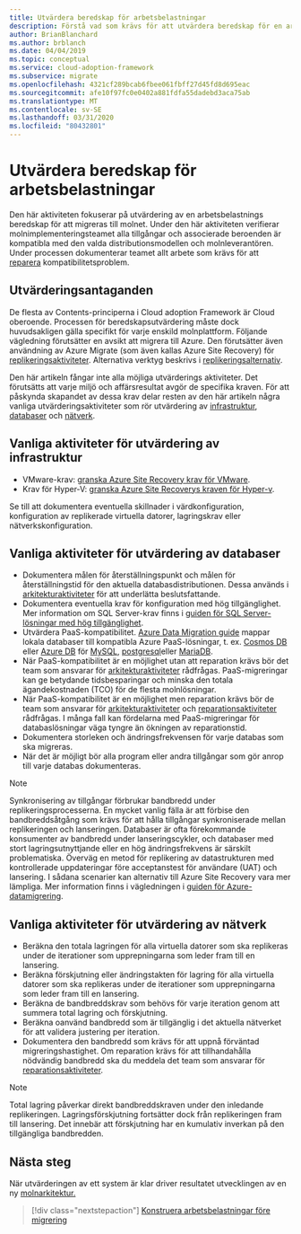 ```yaml
---
title: Utvärdera beredskap för arbetsbelastningar
description: Förstå vad som krävs för att utvärdera beredskap för en arbets belastning för att migrera till molnet. Du lär dig hur du verifierar alla till gångar och associerade beroenden.
author: BrianBlanchard
ms.author: brblanch
ms.date: 04/04/2019
ms.topic: conceptual
ms.service: cloud-adoption-framework
ms.subservice: migrate
ms.openlocfilehash: 4321cf289bcab6fbee061fbff27d45fd8d695eac
ms.sourcegitcommit: afe10f97fc0e0402a881fdfa55dadebd3aca75ab
ms.translationtype: MT
ms.contentlocale: sv-SE
ms.lasthandoff: 03/31/2020
ms.locfileid: "80432801"
---
```

# <a name="evaluate-workload-readiness"></a>Utvärdera beredskap för arbetsbelastningar

Den här aktiviteten fokuserar på utvärdering av en arbetsbelastnings beredskap för att migreras till molnet. Under den här aktiviteten verifierar molnimplementeringsteamet alla tillgångar och associerade beroenden är kompatibla med den valda distributionsmodellen och molnleverantören. Under processen dokumenterar teamet allt arbete som krävs för att [reparera](../migrate/remediate.md) kompatibilitetsproblem.

## <a name="evaluation-assumptions"></a>Utvärderingsantaganden

De flesta av Contents-principerna i Cloud adoption Framework är Cloud oberoende. Processen för beredskapsutvärdering måste dock huvudsakligen gälla specifikt för varje enskild molnplattform. Följande vägledning förutsätter en avsikt att migrera till Azure. Den förutsätter även användning av Azure Migrate (som även kallas Azure Site Recovery) för [replikeringsaktiviteter](../migrate/replicate.md). Alternativa verktyg beskrivs i [replikeringsalternativ](../migrate/replicate-options.md).

Den här artikeln fångar inte alla möjliga utvärderings aktiviteter. Det förutsätts att varje miljö och affärsresultat avgör de specifika kraven. För att påskynda skapandet av dessa krav delar resten av den här artikeln några vanliga utvärderingsaktiviteter som rör utvärdering av [infrastruktur](#common-infrastructure-evaluation-activities), [databaser](#common-database-evaluation-activities) och [nätverk](#common-network-evaluation-activities).

## <a name="common-infrastructure-evaluation-activities"></a>Vanliga aktiviteter för utvärdering av infrastruktur

- VMware-krav: [granska Azure Site Recovery krav för VMware](https://docs.microsoft.com/azure/site-recovery/vmware-physical-azure-support-matrix).
- Krav för Hyper-V: [granska Azure Site Recoverys kraven för Hyper-v](https://docs.microsoft.com/azure/site-recovery/hyper-v-azure-support-matrix).

Se till att dokumentera eventuella skillnader i värdkonfiguration, konfiguration av replikerade virtuella datorer, lagringskrav eller nätverkskonfiguration.

## <a name="common-database-evaluation-activities"></a>Vanliga aktiviteter för utvärdering av databaser

- Dokumentera målen för återställningspunkt och målen för återställningstid för den aktuella databasdistributionen. Dessa används i [arkitekturaktiviteter](./architect.md) för att underlätta beslutsfattande.
- Dokumentera eventuella krav för konfiguration med hög tillgänglighet. Mer information om SQL Server-krav finns i [guiden för SQL Server-lösningar med hög tillgänglighet](https://docs.microsoft.com/sql/sql-server/failover-clusters/high-availability-solutions-sql-server).
- Utvärdera PaaS-kompatibilitet. [Azure Data Migration guide](https://datamigration.microsoft.com) mappar lokala databaser till kompatibla Azure PaaS-lösningar, t. ex. [Cosmos DB](https://docs.microsoft.com/azure/cosmos-db) eller [Azure DB](https://docs.microsoft.com/azure/sql-database) för [MySQL](https://docs.microsoft.com/azure/mysql), [postgresql](https://docs.microsoft.com/azure/postgresql)eller [MariaDB](https://docs.microsoft.com/azure/mariadb).
- När PaaS-kompatibilitet är en möjlighet utan att reparation krävs bör det team som ansvarar för [arkitekturaktiviteter](./architect.md) rådfrågas. PaaS-migreringar kan ge betydande tidsbesparingar och minska den totala ägandekostnaden (TCO) för de flesta molnlösningar.
- När PaaS-kompatibilitet är en möjlighet men reparation krävs bör de team som ansvarar för [arkitekturaktiviteter](./architect.md) och [reparationsaktiviteter](../migrate/remediate.md) rådfrågas. I många fall kan fördelarna med PaaS-migreringar för databaslösningar väga tyngre än ökningen av reparationstid.
- Dokumentera storleken och ändringsfrekvensen för varje databas som ska migreras.
- När det är möjligt bör alla program eller andra tillgångar som gör anrop till varje databas dokumenteras.

> [!NOTE]
> Synkronisering av tillgångar förbrukar bandbredd under replikeringsprocesserna. En mycket vanlig fälla är att förbise den bandbreddsåtgång som krävs för att hålla tillgångar synkroniserade mellan replikeringen och lanseringen. Databaser är ofta förekommande konsumenter av bandbredd under lanseringscykler, och databaser med stort lagringsutnyttjande eller en hög ändringsfrekvens är särskilt problematiska. Överväg en metod för replikering av datastrukturen med kontrollerade uppdateringar före acceptanstest för användare (UAT) och lansering. I sådana scenarier kan alternativ till Azure Site Recovery vara mer lämpliga. Mer information finns i vägledningen i [guiden för Azure-datamigrering](https://datamigration.microsoft.com).

## <a name="common-network-evaluation-activities"></a>Vanliga aktiviteter för utvärdering av nätverk

- Beräkna den totala lagringen för alla virtuella datorer som ska replikeras under de iterationer som upprepningarna som leder fram till en lansering.
- Beräkna förskjutning eller ändringstakten för lagring för alla virtuella datorer som ska replikeras under de iterationer som upprepningarna som leder fram till en lansering.
- Beräkna de bandbreddskrav som behövs för varje iteration genom att summera total lagring och förskjutning.
- Beräkna oanvänd bandbredd som är tillgänglig i det aktuella nätverket för att validera justering per iteration.
- Dokumentera den bandbredd som krävs för att uppnå förväntad migreringshastighet. Om reparation krävs för att tillhandahålla nödvändig bandbredd ska du meddela det team som ansvarar för [reparationsaktiviteter](../migrate/remediate.md).

> [!NOTE]
> Total lagring påverkar direkt bandbreddskraven under den inledande replikeringen. Lagringsförskjutning fortsätter dock från replikeringen fram till lansering. Det innebär att förskjutning har en kumulativ inverkan på den tillgängliga bandbredden.

## <a name="next-steps"></a>Nästa steg

När utvärderingen av ett system är klar driver resultatet utvecklingen av en ny [molnarkitektur.](./architect.md)

> [!div class="nextstepaction"]
> [Konstruera arbetsbelastningar före migrering](./architect.md)
